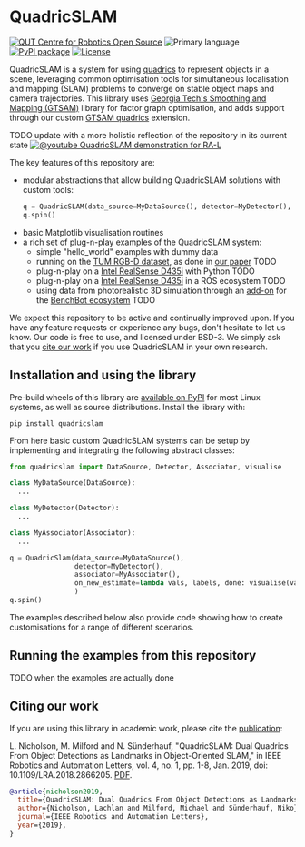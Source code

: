 # QuadricSLAM

[![QUT Centre for Robotics Open Source](https://github.com/qcr/qcr.github.io/raw/master/misc/badge.svg)](https://qcr.github.io)
![Primary language](https://img.shields.io/github/languages/top/qcr/quadricslam)
[![PyPI package](https://img.shields.io/pypi/pyversions/quadricslam)](https://pypi.org/project/quadricslam/)
[![License](https://img.shields.io/github/license/qcr/quadricslam)](./LICENSE.txt)

QuadricSLAM is a system for using [quadrics](https://en.wikipedia.org/wiki/Quadric) to represent objects in a scene, leveraging common optimisation tools for simultaneous localisation and mapping (SLAM) problems to converge on stable object maps and camera trajectories. This library uses [Georgia Tech's Smoothing and Mapping (GTSAM)](https://github.com/borglab/gtsam) library for factor graph optimisation, and adds support through our custom [GTSAM quadrics](https://github.com/qcr/gtsam-quadrics) extension.

TODO update with a more holistic reflection of the repository in its current state
[![@youtube QuadricSLAM demonstration for RA-L](https://github.com/best-of-acrv/gtsam-quadrics/raw/master/doc/quadricslam_video.png)](https://www.youtube.com/watch?v=n-j0DFDFSKU)

The key features of this repository are:

- modular abstractions that allow building QuadricSLAM solutions with custom tools:
  ```python
  q = QuadricSLAM(data_source=MyDataSource(), detector=MyDetector(), associator=MyDataAssociator())
  q.spin()
  ```
- basic Matplotlib visualisation routines
- a rich set of plug-n-play examples of the QuadricSLAM system:
  - simple "hello_world" examples with dummy data
  - running on the [TUM RGB-D dataset](https://vision.in.tum.de/data/datasets/rgbd-dataset), as done in [our paper](#citing-our-work) TODO
  - plug-n-play on a [Intel RealSense D435i](https://www.intelrealsense.com/depth-camera-d435i/) with Python TODO
  - plug-n-play on a [Intel RealSense D435i](https://www.intelrealsense.com/depth-camera-d435i/) in a ROS ecosystem TODO
  - using data from photorealistic 3D simulation through an [add-on](https://github.com/qcr/benchbot_addons) for the [BenchBot ecosystem](https://github.com/qcr/benchbot) TODO

We expect this repository to be active and continually improved upon. If you have any feature requests or experience any bugs, don't hesitate to let us know. Our code is free to use, and licensed under BSD-3. We simply ask that you [cite our work](#citing-our-work) if you use QuadricSLAM in your own research.

## Installation and using the library

Pre-build wheels of this library are [available on PyPI](https://pypi.org/project/quadricslam/) for most Linux systems, as well as source distributions. Install the library with:

```
pip install quadricslam
```

From here basic custom QuadricSLAM systems can be setup by implementing and integrating the following abstract classes:

```python
from quadricslam import DataSource, Detector, Associator, visualise

class MyDataSource(DataSource):
  ...

class MyDetector(Detector):
  ...

class MyAssociator(Associator):
  ...

q = QuadricSlam(data_source=MyDataSource(),
                detector=MyDetector(),
                associator=MyAssociator(),
                on_new_estimate=lambda vals, labels, done: visualise(vals, labels, done)))
                )
q.spin()
```

The examples described below also provide code showing how to create customisations for a range of different scenarios.

## Running the examples from this repository

TODO when the examples are actually done

## Citing our work

If you are using this library in academic work, please cite the [publication](https://ieeexplore.ieee.org/document/8440105):

L. Nicholson, M. Milford and N. Sünderhauf, "QuadricSLAM: Dual Quadrics From Object Detections as Landmarks in Object-Oriented SLAM," in IEEE Robotics and Automation Letters, vol. 4, no. 1, pp. 1-8, Jan. 2019, doi: 10.1109/LRA.2018.2866205. [PDF](https://arxiv.org/abs/1804.04011).

```bibtex
@article{nicholson2019,
  title={QuadricSLAM: Dual Quadrics From Object Detections as Landmarks in Object-Oriented SLAM},
  author={Nicholson, Lachlan and Milford, Michael and Sünderhauf, Niko},
  journal={IEEE Robotics and Automation Letters},
  year={2019},
}
```
